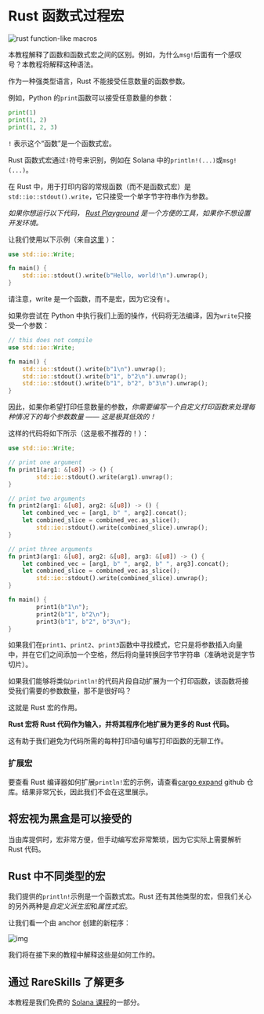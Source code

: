 # Rust 函数式过程宏

![rust function-like macros](https://static.wixstatic.com/media/706568_60a26cb76a6b4396b529e8a4837d50fc~mv2.jpg/v1/fill/w_740,h_416,al_c,q_80,usm_0.66_1.00_0.01,enc_auto/706568_60a26cb76a6b4396b529e8a4837d50fc~mv2.jpg)

本教程解释了函数和函数式宏之间的区别。例如，为什么`msg!`后面有一个感叹号？本教程将解释这种语法。

作为一种强类型语言，Rust 不能接受任意数量的函数参数。

例如，Python 的`print`函数可以接受任意数量的参数：

```python
print(1)
print(1, 2)
print(1, 2, 3)
```

`!` 表示这个“函数”是一个函数式宏。

Rust 函数式宏通过`!`符号来识别，例如在 Solana 中的`println!(...)`或`msg!(...)`。

在 Rust 中，用于打印内容的常规函数（而不是函数式宏）是`std::io::stdout().write`，它只接受一个单字节字符串作为参数。

*如果你想运行以下代码，* [*Rust Playground*](https://play.rust-lang.org/) *是一个方便的工具，如果你不想设置开发环境。*

让我们使用以下示例（来自[这里](https://riptutorial.com/rust/example/1415/console-output-without-macros) ）：

```rust
use std::io::Write;

fn main() {
    std::io::stdout().write(b"Hello, world!\n").unwrap();
}
```

请注意，write 是一个函数，而不是宏，因为它没有`!`。

如果你尝试在 Python 中执行我们上面的操作，代码将无法编译，因为`write`只接受一个参数：

```rust
// this does not compile
use std::io::Write;

fn main() {
    std::io::stdout().write(b"1\n").unwrap();
    std::io::stdout().write(b"1", b"2\n").unwrap();
    std::io::stdout().write(b"1", b"2", b"3\n").unwrap();
}
```

因此，如果你希望打印任意数量的参数，*你需要编写一个自定义打印函数来处理每种情况下的每个参数数量 —— 这是极其低效的！*

这样的代码将如下所示（这是极不推荐的！）：

```rust
use std::io::Write;

// print one argument
fn print1(arg1: &[u8]) -> () {
		std::io::stdout().write(arg1).unwrap();
}

// print two arguments
fn print2(arg1: &[u8], arg2: &[u8]) -> () {
    let combined_vec = [arg1, b" ", arg2].concat();
    let combined_slice = combined_vec.as_slice();
		std::io::stdout().write(combined_slice).unwrap();
}

// print three arguments
fn print3(arg1: &[u8], arg2: &[u8], arg3: &[u8]) -> () {
    let combined_vec = [arg1, b" ", arg2, b" ", arg3].concat();
    let combined_slice = combined_vec.as_slice();
		std::io::stdout().write(combined_slice).unwrap();
}

fn main() {
		print1(b"1\n");
		print2(b"1", b"2\n");
		print3(b"1", b"2", b"3\n");
}
```

如果我们在`print1`、`print2`、`print3`函数中寻找模式，它只是将参数插入向量中，并在它们之间添加一个空格，然后将向量转换回字节字符串（准确地说是字节切片）。

如果我们能够将类似`println!`的代码片段自动扩展为一个打印函数，该函数将接受我们需要的参数数量，那不是很好吗？

这就是 Rust 宏的作用。

**Rust 宏将 Rust 代码作为输入，并将其程序化地扩展为更多的 Rust 代码。**

这有助于我们避免为代码所需的每种打印语句编写打印函数的无聊工作。

### 扩展宏

要查看 Rust 编译器如何扩展`println!`宏的示例，请查看[cargo expand](https://github.com/dtolnay/cargo-expand) github 仓库。结果非常冗长，因此我们不会在这里展示。

## 将宏视为黑盒是可以接受的

当由库提供时，宏非常方便，但手动编写宏非常繁琐，因为它实际上需要解析 Rust 代码。

## Rust 中不同类型的宏

我们提供的`println!`示例是一个函数式宏。Rust 还有其他类型的宏，但我们关心的另外两种是*自定义派生宏*和*属性式宏*。

让我们看一个由 anchor 创建的新程序：

![img](https://static.wixstatic.com/media/935a00_90dbd3b0d418406b8900335888d1516c~mv2.png/v1/fill/w_740,h_310,al_c,q_85,usm_0.66_1.00_0.01,enc_auto/935a00_90dbd3b0d418406b8900335888d1516c~mv2.png)

我们将在接下来的教程中解释这些是如何工作的。

## 通过 RareSkills 了解更多

本教程是我们免费的 [Solana 课程](https://www.rareskills.io/solana-tutorial)的一部分。